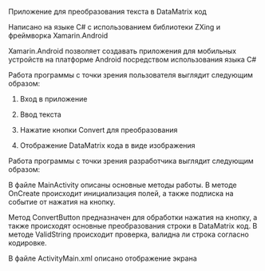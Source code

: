 Приложение для преобразования текста в DataMatrix код 

Написано на языке C# с использованием библиотеки ZXing и фреймворка Xamarin.Android 

Xamarin.Android позволяет создавать приложения для мобильных устройств на платформе Android посредством использования языка C# 

  

Работа программы с точки зрения пользователя выглядит следующим образом: 

1. Вход в приложение 

2. Ввод текста 

3. Нажатие кнопки Convert для преобразования 

4. Отображение DataMatrix кода в виде изображения 

  

Работа программы с точки зрения разработчика выглядит следующим образом: 

В файле MainActivity описаны основные методы работы. В методе OnCreate происходит инициализация полей, а также подписка на событие от нажатия на кнопку. 

Метод ConvertButton предназначен для обработки нажатия на кнопку, а также происходят основные преобразования строки в DataMatrix код. В методе ValidString происходит проверка, валидна ли строка согласно кодировке. 

В файле ActivityMain.xml описано отображение экрана 